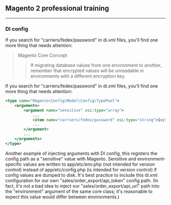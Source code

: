 ## Magento 2 professional training

---

### DI config

If you search for "carriers/fedex/password" in di.xml files, you'll find one more thing that needs attention:

>Magento Core Concept
>>If migrating database values from one environment to another, remember that encrypted values will be unreadable in environments with a different encryption key.

If you search for "carriers/fedex/password" in di.xml files, you'll find one more thing that needs attention:

```xml
<type name="Magento\Config\Model\Config\TypePool">
    <arguments>
        <argument name="sensitive" xsi:type="array">
            ...
            <item name="carriers/fedex/password" xsi:type="string">1</item>
            ...
        </argument>
        ...
    </arguments>
</type>
```

Another example of injecting arguments with DI config, this registers the config path as a "sensitive" value with Magento. Sensitive and environment-specific values are written to app/etc/env.php (not intended for version control) instead of app/etc/config.php (is intended for version control) if config values are dumped to disk. It's best practice to include this di.xml configuration for our own "sales/order_export/api_token" config path. (In fact, it's not a bad idea to inject our "sales/order_export/api_url" path into the "environment" argument of the same core class; it's reasonable to expect this value would differ between environments.)
